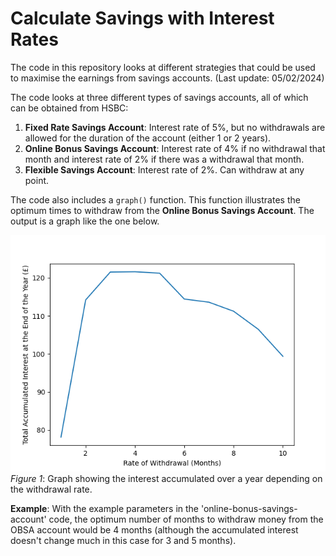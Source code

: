 # Calculate Savings with Interest Rates
The code in this repository looks at different strategies that could be used to maximise the earnings from savings accounts. (Last update: 05/02/2024)

The code looks at three different types of savings accounts, all of which can be obtained from HSBC:
1. **Fixed Rate Savings Account**: Interest rate of 5%, but no withdrawals are allowed for the duration of the account (either 1 or 2 years).
2. **Online Bonus Savings Account**: Interest rate of 4% if no withdrawal that month and interest rate of 2% if there was a withdrawal that month.
3. **Flexible Savings Account**: Interest rate of 2%. Can withdraw at any point.

The code also includes a `graph()` function. This function illustrates the optimum times to withdraw from the **Online Bonus Savings Account**. The output is a graph like the one below.

![withdrawal rate graph](https://github.com/stefanobeni/bank-saves-int/blob/main/withdrawal-rate-graph.png?raw=true)
*Figure 1*: Graph showing the interest accumulated over a year depending on the withdrawal rate.

**Example**: With the example parameters in the 'online-bonus-savings-account' code, the optimum number of months to withdraw money from the OBSA account would be 4 months (although the accumulated interest doesn't change much in this case for 3 and 5 months).
